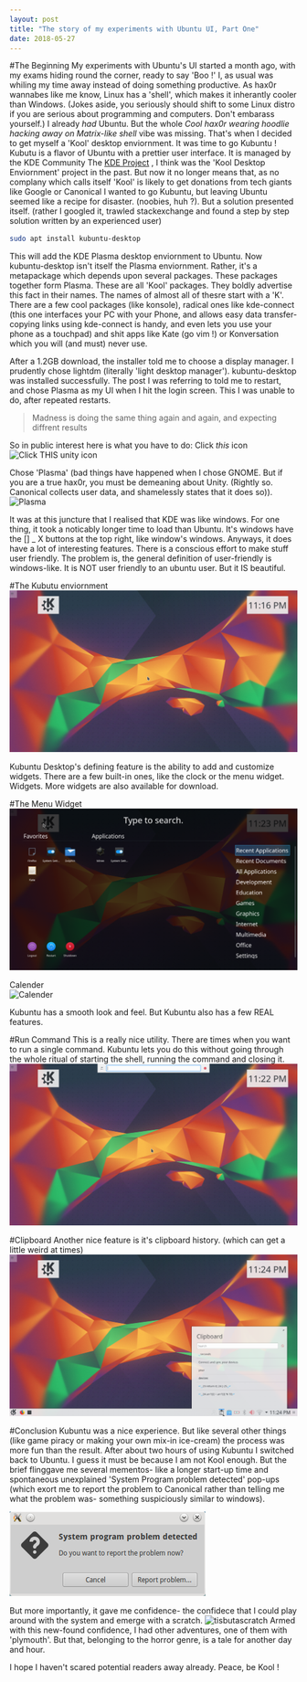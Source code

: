 ```yaml
---
layout: post
title: "The story of my experiments with Ubuntu UI, Part One"
date: 2018-05-27
---
```

#The Beginning
My experiments with Ubuntu's UI started a month ago, with my exams hiding round the corner, ready to say 'Boo !' I, as usual was whiling my time away instead of doing something productive. As hax0r wannabes like me know, Linux has a 'shell', which makes it inherantly cooler than Windows. (Jokes aside, you seriously should shift to some Linux distro if you are serious about programming and computers. Don't embarass yourself.) I already *had* Ubuntu.  But the whole *Cool hax0r wearing hoodlie *hacking* away on Matrix-like shell* vibe was missing. That's when I decided to get myself a 'Kool' desktop enviornment. It was time to go Kubuntu !
Kubutu is  a flavor of Ubuntu with a prettier user interface. It is managed by the KDE Community
The [KDE Project](https://www.kde.org/) , I think was the 'Kool Desktop Enviornment' project in the past. But now it no longer means that, as no complany which calls itself 'Kool' is likely to get donations from tech giants like Google or Canonical
I wanted to go Kubuntu, but leaving Ubuntu seemed like a recipe for disaster. (noobies, huh ?). But a solution presented itself. (rather I googled it, trawled stackexchange and found a step by step solution written by an experienced user)
```bash
sudo apt install kubuntu-desktop
```
This will add the KDE Plasma desktop enviornment to Ubuntu.
Now kubuntu-desktop isn't itself the Plasma enviornment. Rather, it's a metapackage which depends upon several packages. These packages together form Plasma.
These are all 'Kool' packages. They boldly advertise this fact in their names. The names of almost all of thesre start with a 'K'. There are a few cool packages (like konsole), radical ones like kde-connect (this one interfaces your PC with your Phone, and allows easy data transfer- copying links using kde-connect is handy, and even lets you use your phone as a touchpad) and shit apps like Kate (go vim !) or Konversation which you will (and must) never use.

After a 1.2GB download, the installer told me to choose a display manager. I prudently chose lightdm (literally 'light desktop manager'). kubuntu-desktop was installed successfully. The post I was referring to told me to restart, and chose Plasma as my UI when I hit the login screen. This I was unable to do, after repeated restarts.

> Madness is doing the same thing again and again, and expecting diffrent results

So in public interest here is what you have to do:
Click *this* icon
![Click THIS unity icon](/images/icon.png)

Chose 'Plasma' (bad things have happened when I chose GNOME. But if you are a true hax0r, you must be demeaning about Unity. (Rightly so. Canonical collects user data, and shamelessly states that it does so)).
![Plasma](/images/plasma.jpeg)

It was at this juncture that I realised that KDE was like windows. For one thing, it took a noticably longer time to load than Ubuntu. It's windows have the [] _ X buttons at the top right, like window's windows. Anyways, it does have  a lot of interesting features.
There is a conscious effort to make stuff user friendly. The problem is, the general definition of user-friendly is windows-like. It is NOT user friendly to an ubuntu user.  But it IS beautiful.

#The Kubutu enviornment
![Kubuntu's Desktop](/images/kubuntu-desktop.png)

Kubuntu Desktop's defining feature is the ability to add and customize widgets. There are a few built-in ones, like the clock or the menu widget.
Widgets. More widgets are also available for download. 

#The Menu Widget
![Menu](/images/menu_widget.png)

Calender	
![Calender](/inages/calender2_widget.png)

Kubuntu has a smooth look and feel. 
But Kubuntu also has a few REAL features.

#Run Command
This is a really nice utility. There are times when you want to run a single command. Kubuntu lets you do this without going through the whole ritual of starting the shell, running the command and closing it.
![Run Command](/images/run_command.png)

#Clipboard
Another nice feature is it's clipboard history. (which can get a little weird at times)
![Clipboard](/images/clipboard.png)

#Conclusion
Kubuntu was a nice experience. But like several other things (like game piracy or making your own mix-in ice-cream) the process was more fun than the result. After about two hours of using Kubuntu I switched back to Ubuntu. I guess it must be because I am not Kool enough. But the brief flinggave me several mementos- like a longer start-up time and spontaneous unexplained 'System Program problem detected' pop-ups (which exort me to report the problem to Canonical rather than telling me what the problem was- something suspiciously similar to windows).

![system problem detected](/images/system-program-problem-detected.png)

But more importantly, it gave me confidence- the confidece that I could play around with the system and emerge with a scratch.
![tisbutascratch](/images/tisbutascratch.jpg)
Armed with this new-found confidence, I had other adventures, one of them with 'plymouth'. But that, belonging to the horror genre, is a tale for another day and hour.

I hope I haven't scared potential readers away already.
Peace, be Kool !



